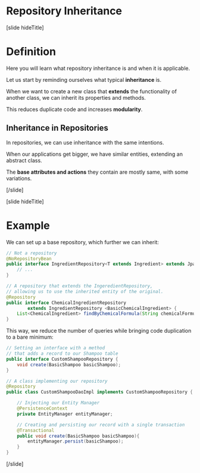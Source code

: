 # Repository Inheritance

[slide hideTitle]

# Definition

Here you will learn what repository inheritance is and when it is applicable.

Let us start by reminding ourselves what typical **inheritance** is.

When we want to create a new class that **extends** the functionality of another class, we can inherit its properties and methods.

This reduces duplicate code and increases **modularity**.

## Inheritance in Repositories

In repositories, we can use inheritance with the same intentions.

When our applications get bigger, we have similar entities, extending an abstract class.

The **base attributes and actions** they contain are mostly same, with some variations.

[/slide]

[slide hideTitle]

# Example

We can set up a base repository, which further we can inherit:

```java
// Not a repository
@NoRepositoryBean 
public interface IngredientRepository<T extends Ingredient> extends JpaRepository<T, Long>{
    // ...
}

// A repository that extends the IngeredientRepository, 
// allowing us to use the inherited entity of the original.
@Repository 
public interface ChemicalIngredientRepository 
        extends IngredientRepository <BasicChemicalIngredient> {
    List<ChemicalIngredient> findByChemicalFormula(String chemicalFormula);
}
```

This way, we reduce the number of queries while bringing code duplication to a bare minimum:

```java
// Setting an interface with a method
// that adds a record to our Shampoo table
public interface CustomShampooRepository { 
    void create(BasicShampoo basicShampoo); 
}

// A class implementing our repository
@Repository
public class CustomShampooDaoImpl implements CustomShampooRepository { 

    // Injecting our Entity Manager         
    @PersistenceContext
    private EntityManager entityManager;                                        

    // Creating and persisting our record with a single transaction
    @Transactional
    public void create(BasicShampoo basicShampoo){                              
        entityManager.persist(basicShampoo);
    }
}
```

[/slide]